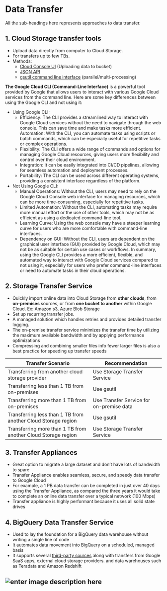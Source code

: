 # Data Transfer

All the sub-headings here represents approaches to data transfer.

## 1. Cloud Storage transfer tools

 - Upload data directly from computer to Cloud Storage.
 - For transfers up to few TBs.
 - Methods: 
	 - [Cloud Console UI](https://cloud.google.com/storage/docs/cloud-console#_uploadingdata) (Uploading data to bucket)
	 - [JSON API](https://cloud.google.com/storage/docs/json_api)
	 - [gsutil command line interface](https://cloud.google.com/storage/docs/quickstart-gsutil#upload_an_object_into_your_bucket) (parallel/multi-processing)

**The Google Cloud CLI (Command-Line Interface)** is a powerful tool provided by Google that allows users to interact with various Google Cloud services from the command line. Here are some key differences between using the Google CLI and not using it:

- Using Google CLI:
	* Efficiency: The CLI provides a streamlined way to interact with Google Cloud services without the need to navigate through the web console. This can save time and make tasks more efficient.
	Automation: With the CLI, you can automate tasks using scripts or batch commands, which can be especially useful for repetitive tasks or complex operations.
	* Flexibility: The CLI offers a wide range of commands and options for managing Google Cloud resources, giving users more flexibility and control over their cloud environment.
	* Integration: It can be easily integrated into CI/CD pipelines, allowing for seamless automation and deployment processes.
	* Portability: The CLI can be used across different operating systems, providing a consistent interface regardless of the platform.
- Not Using Google CLI:
	* Manual Operations: Without the CLI, users may need to rely on the Google Cloud Console web interface for managing resources, which can be more time-consuming, especially for repetitive tasks.
	* Limited Automation: Without the CLI, automating tasks may require more manual effort or the use of other tools, which may not be as efficient as using a dedicated command-line tool.
	* Learning Curve: Using the web console may have a steeper learning curve for users who are more comfortable with command-line interfaces.
	* Dependency on GUI: Without the CLI, users are dependent on the graphical user interface (GUI) provided by Google Cloud, which may not be as suitable for certain use cases or workflows.
In summary, using the Google CLI provides a more efficient, flexible, and automated way to interact with Google Cloud services compared to not using it, especially for users who prefer command-line interfaces or need to automate tasks in their cloud operations.


## 2. Storage Transfer Service

 - Quickly import online data into Cloud Storage from **other clouds**, from **on-premises** sources, or from **one bucket to another** within Google Cloud. Ex: Amazon s3, Azure Blob Storage
 - Set up recurring transfer jobs.
 - A managed solution which handles retries and provides detailed transfer logging.
 - The on-premise transfer service minimizes the transfer time by utilizing the maximum available bandwidth and by applying performance optimizations
 - Compressing and combining smaller files info fewer larger files is also a best practice for speeding up transfer speeds

| Transfer Scenario | Recommendation |
|--|--|
| Transferring from another cloud storage provider | Use Storage Transfer Service |
| Transferring less than 1 TB from on-premises | Use gsutil |
| Transferring more than 1 TB from on-premises | Use Transfer Service for on-premise data |
| Transferring less than 1 TB from another Cloud Storage region | Use gsutil |
| Transferring more than 1 TB from another Cloud Storage region | Use Storage Transfer Service |


## 3. Transfer Appliances
- Great option to migrate a large dataset and don’t have lots of bandwidth to spare
- Transfer Appliance enables seamless, secure, and speedy data transfer to Google Cloud
- For example, a 1 PB data transfer can be completed in just over 40 days using the Transfer Appliance, as compared the three years it would take to complete an online data transfer over a typical network (100 Mbps)
- Transfer appliance is highly performant because it uses all solid state drives

## 4. BigQuery Data Transfer Service
- Used to lay the foundation for a BigQuery data warehouse without writing a single line of code
- It automates data movement into BigQuery on a scheduled, managed basis
- It supports several [third-party sources](https://cloud.google.com/bigquery-transfer/docs/introduction#supported_data_sources) along with transfers from Google SaaS apps, external cloud storage providers. and data warehouses such as Teradata and Amazon Redshift

![enter image description here](https://storage.googleapis.com/gweb-cloudblog-publish/images/Data-Transfer-Service_v03-30-21.max-2000x2000.jpeg)
- 
